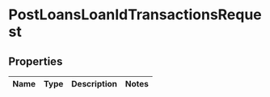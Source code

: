 
# PostLoansLoanIdTransactionsRequest

## Properties
Name | Type | Description | Notes
------------ | ------------- | ------------- | -------------



